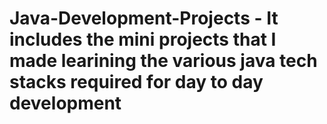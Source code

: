 # Java-Development-Projects - It includes the mini projects that I made learining the various java tech stacks required for day to day development
